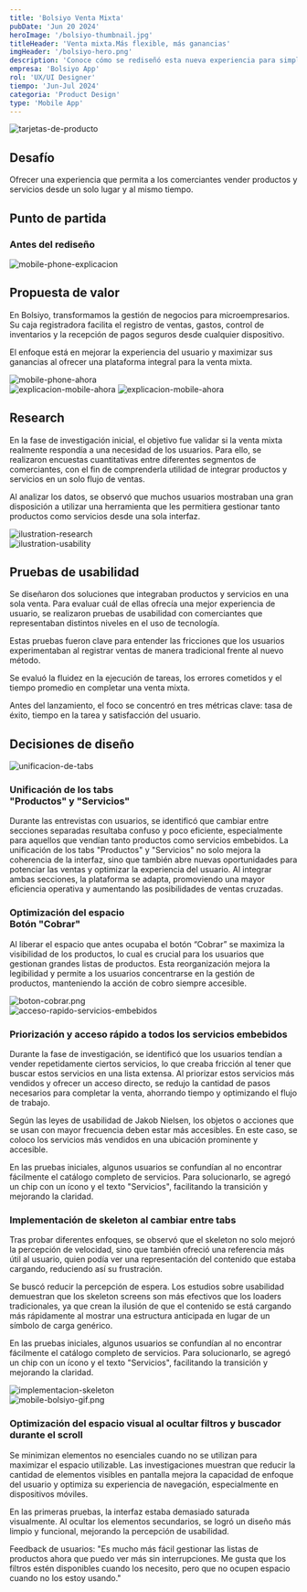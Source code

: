 ```yaml
---
title: 'Bolsiyo Venta Mixta'
pubDate: 'Jun 20 2024'
heroImage: '/bolsiyo-thumbnail.jpg'
titleHeader: 'Venta mixta.Más flexible, más ganancias'
imgHeader: '/bolsiyo-hero.png'
description: 'Conoce cómo se rediseñó esta nueva experiencia para simplificar la gestión de ventas, mejorar la interacción del usuario y potenciar los resultados de los comerciantes.'
empresa: 'Bolsiyo App'
rol: 'UX/UI Designer'
tiempo: 'Jun-Jul 2024'
categoria: 'Product Design'
type: 'Mobile App'
---
```


<div class="col-2-section">
  <div class="image-content-l">
    <img class="size-302px" src="/tarjetas-de-productos.png" alt="tarjetas-de-producto">
  </div>
  <div class="text-content">
    <h2 class="text-6xl text-medium">
      Desafío
    </h2> 
    <p class="text-lg text-regular">
      Ofrecer una experiencia que permita a los comerciantes vender productos y servicios desde un solo lugar y al mismo tiempo.
    </p>
  </div>
</div>

  ## Punto de partida 
  ### Antes del rediseño
  <div class="image-content-b">
    <img class="size-576px" src="/mobile-phone-explicacion.png" alt="mobile-phone-explicacion">
  </div>

  ## Propuesta de valor
  En Bolsiyo, transformamos la gestión de negocios para microempresarios. Su caja registradora facilita el registro de ventas, gastos, control de inventarios y la recepción de pagos seguros desde cualquier dispositivo.

  El enfoque está en mejorar la experiencia del usuario y maximizar sus ganancias al ofrecer una plataforma integral para la venta mixta.
  <div class="image-content-b-2">
    <img class="size-238px" src="/mobile-ahora.png" alt="mobile-phone-ahora">
  </div>
  <div class="image-content-b-3">
    <img class="mobile" src="/explicacion-mobile-ahora-mobile.png" alt="explicacion-mobile-ahora" style="max-width: 100%; height: auto;">
    <img class="desktop" src="/explicacion-mobile-ahora.png" alt="explicacion-mobile-ahora" style="max-width: 100%; height: auto;">
  </div>

  <div class="col-2-section mt-72 content-50">
  <div class="text-content">
    <h2 class="text-6xl text-medium">
      Research
    </h2> 
    <p class="text-lg text-regular">
      En la fase de investigación inicial, el objetivo fue validar si la venta mixta realmente respondía a una necesidad de los usuarios. Para ello, se realizaron encuestas cuantitativas entre diferentes segmentos de comerciantes, con el fin de comprenderla utilidad de integrar productos y servicios en un solo flujo de ventas.
    </p>
    <p class="text-lg text-regular">
      Al analizar los datos, se observó que muchos usuarios mostraban una gran disposición a utilizar una herramienta que les permitiera gestionar tanto productos como servicios desde una sola interfaz.
    </p>
  </div>
  <div class="image-content-l">
    <img class="size-302px" src="/ilustration-research.png" alt="ilustration-research">
  </div>
</div>

  <div class="col-2-section mt-72 content-50">
  <div class="image-content-l">
    <img class="size-302px" src="/ilustration-usability.png" alt="ilustration-usability">
  </div>
  <div class="text-content">
    <h2 class="text-6xl text-medium">
      Pruebas de usabilidad
    </h2> 
    <p class="text-lg text-regular">
      Se diseñaron dos soluciones que integraban productos y servicios en una sola venta. Para evaluar cuál de ellas ofrecía una mejor experiencia de usuario, se realizaron pruebas de usabilidad con comerciantes que representaban distintos niveles en el uso de tecnología. 
    </p>
    <p class="text-lg text-regular">
      Estas pruebas fueron clave para entender las fricciones que los usuarios experimentaban al registrar ventas de manera tradicional frente al nuevo método.
    </p>
    <p class="text-lg text-regular">
      Se evaluó la fluidez en la ejecución de tareas, los errores cometidos y el tiempo promedio en completar una venta mixta.
    </p>
    <p class="text-lg text-regular">
      Antes del lanzamiento, el foco se concentró en tres métricas clave: tasa de éxito, tiempo en la tarea y satisfacción del usuario.
    </p>
  </div>
</div>
  <h2 class="text-6xl text-medium text-center mt-72">
     Decisiones de diseño
  </h2>
  <div class="col-2-section mt-24">
    <div class="image-content-l">
      <img class="size-326px" src="/unificacion-de-tabs.png" alt="unificacion-de-tabs">
    </div>
  <div class="text-content">
    <h3 class="text-3xl text-medium">
      Unificación de los tabs <br>
      "Productos" y "Servicios"
    </h3>
    <p class="text-lg text-regular">
     Durante las entrevistas con usuarios, se identificó que cambiar entre secciones separadas resultaba confuso y poco eficiente, especialmente para aquellos que vendían tanto productos como servicios embebidos. La unificación de los tabs "Productos" y "Servicios" no solo mejora la coherencia de la interfaz, sino que también abre nuevas oportunidades para potenciar las ventas y optimizar la experiencia del usuario. Al integrar ambas secciones, la plataforma se adapta, promoviendo una mayor eficiencia operativa y aumentando las posibilidades de ventas cruzadas.
    </p>
  </div>
</div>
  <div class="col-2-section mt-56">
  <div class="text-content">
    <h3 class="text-3xl text-medium">
      Optimización del espacio
      <br >
      Botón "Cobrar"
    </h3>
    <p class="text-lg text-regular">
     Al liberar el espacio que antes ocupaba el botón “Cobrar” se maximiza la visibilidad de los productos, lo cual es crucial para los usuarios que gestionan grandes listas de productos. Esta reorganización mejora la legibilidad y permite a los usuarios concentrarse en la gestión de productos, manteniendo la acción de cobro siempre accesible.
    </p>
  </div>
   <div class="image-content-l">
      <img class="size-326px" src="/boton-cobrar.png" alt="boton-cobrar.png">
    </div>
</div>
  <div class="col-2-section mt-56">
    <div class="image-content-l">
      <img class="size-326px" src="/acceso-rapido-servicios-embebidos.png" alt="acceso-rapido-servicios-embebidos">
    </div>
  <div class="text-content">
    <h3 class="text-3xl text-medium">
      Priorización y acceso 
      rápido a todos los 
      servicios embebidos
    </h3>
    <p class="text-lg text-regular">
     Durante la fase de investigación, se identificó que los usuarios tendían a vender repetidamente ciertos servicios, lo que creaba fricción al tener que buscar estos servicios en una lista extensa. Al priorizar estos servicios más vendidos y ofrecer un acceso directo, se redujo la cantidad de pasos necesarios para completar la venta, ahorrando tiempo y optimizando el flujo de trabajo.
    </p>
    <p class="text-lg text-regular">
     Según las leyes de usabilidad de Jakob Nielsen, los objetos o acciones que se usan con mayor frecuencia deben estar más accesibles. En este caso, se coloco los servicios más vendidos en una ubicación prominente y accesible.
    </p>
    <p class="text-lg text-regular">
     En las pruebas iniciales, algunos usuarios se confundían al no encontrar fácilmente el catálogo completo de servicios. Para solucionarlo, se agregó un chip con un ícono y el texto "Servicios", facilitando la transición y mejorando la claridad.
    </p>
  </div>
</div>
  <div class="col-2-section mt-56">
  <div class="text-content">
    <h3 class="text-3xl text-medium">
      Implementación de 
      skeleton al cambiar 
      entre tabs
    </h3>
    <p class="text-lg text-regular">
     Tras probar diferentes enfoques, se observó que el skeleton no solo mejoró la percepción de velocidad, sino que también ofreció una referencia más útil al usuario, quien podía ver una representación del contenido que estaba cargando, reduciendo así su frustración.
    </p>
    <p class="text-lg text-regular">
     Se buscó reducir la percepción de espera. Los estudios sobre usabilidad demuestran que los skeleton screens son más efectivos que los loaders tradicionales, ya que crean la ilusión de que el contenido se está cargando más rápidamente al mostrar una estructura anticipada en lugar de un símbolo de carga genérico.
    </p>
    <p class="text-lg text-regular">
     En las pruebas iniciales, algunos usuarios se confundían al no encontrar fácilmente el catálogo completo de servicios. Para solucionarlo, se agregó un chip con un ícono y el texto "Servicios", facilitando la transición y mejorando la claridad.
    </p>
  </div>
  <div class="image-content-l">
      <img class="size-326px" src="/implementacion-skeleton.png" alt="implementacion-skeleton">
    </div>
</div>
  <div class="col-2-section mt-56">
    <div class="image-content-l">
      <img class="size-326px" src="/mobile-bolsiyo-gif.png" alt="mobile-bolsiyo-gif.png">
    </div>
  <div class="text-content">
    <h3 class="text-3xl text-medium">
      Optimización del espacio 
      visual al ocultar filtros y 
      buscador durante el scroll
    </h3>
    <p class="text-lg text-regular">
     Se minimizan elementos no esenciales cuando no se utilizan para maximizar el espacio utilizable. Las investigaciones muestran que reducir la cantidad de elementos visibles en pantalla mejora la capacidad de enfoque del usuario y optimiza su experiencia de navegación, especialmente en dispositivos móviles.
    </p>
    <p class="text-lg text-regular">
     En las primeras pruebas, la interfaz estaba demasiado saturada visualmente. Al ocultar los elementos secundarios, se logró un diseño más limpio y funcional, mejorando la percepción de usabilidad.
    </p>
    <p class="text-lg text-regular">
     Feedback de usuarios: "Es mucho más fácil gestionar las listas de productos ahora que puedo ver más sin interrupciones. Me gusta que los filtros estén disponibles cuando los necesito, pero que no ocupen espacio cuando no los estoy usando."
    </p>
  </div>
</div>

